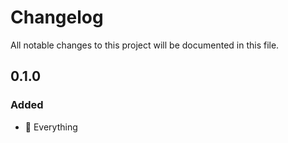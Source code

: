 # Changelog

All notable changes to this project will be documented in this file.

## 0.1.0

### Added

- 🎉 Everything
